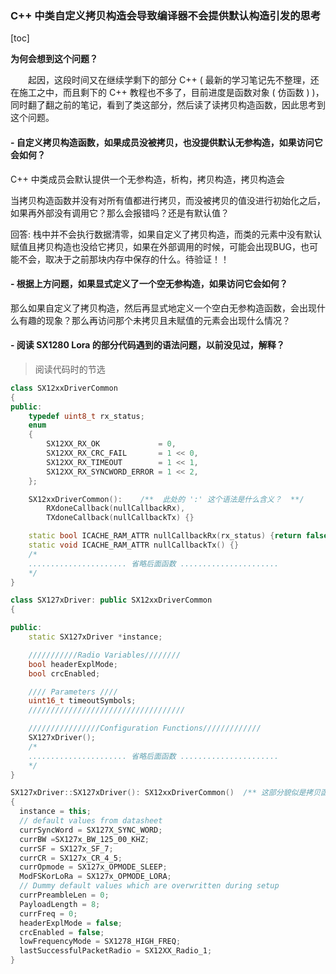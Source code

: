### C++ 中类自定义拷贝构造会导致编译器不会提供默认构造引发的思考

[toc]

**为何会想到这个问题？**

&emsp;&emsp;起因，这段时间又在继续学剩下的部分 C++ ( 最新的学习笔记先不整理，还在施工之中，而且剩下的 C++ 教程也不多了，目前进度是函数对象 ( 仿函数 )  )，同时翻了翻之前的笔记，看到了类这部分，然后读了读拷贝构造函数，因此思考到这个问题。

#### - 自定义拷贝构造函数，如果成员没被拷贝，也没提供默认无参构造，如果访问它会如何？

C++ 中类成员会默认提供一个无参构造，析构，拷贝构造，拷贝构造会

当拷贝构造函数并没有对所有值都进行拷贝，而没被拷贝的值没进行初始化之后，如果再外部没有调用它？那么会报错吗？还是有默认值？



回答: 栈中并不会执行数据清零，如果自定义了拷贝构造，而类的元素中没有默认赋值且拷贝构造也没给它拷贝，如果在外部调用的时候，可能会出现BUG，也可能不会，取决于之前那块内存中保存的什么。待验证！！



#### - 根据上方问题，如果显式定义了一个空无参构造，如果访问它会如何？

那么如果自定义了拷贝构造，然后再显式地定义一个空白无参构造函数，会出现什么有趣的现象？那么再访问那个未拷贝且未赋值的元素会出现什么情况？





#### - 阅读 SX1280 Lora 的部分代码遇到的语法问题，以前没见过，解释？

> 阅读代码时的节选

```c++
class SX12xxDriverCommon
{
public:
    typedef uint8_t rx_status;
    enum
    {
        SX12XX_RX_OK             = 0,
        SX12XX_RX_CRC_FAIL       = 1 << 0,
        SX12XX_RX_TIMEOUT        = 1 << 1,
        SX12XX_RX_SYNCWORD_ERROR = 1 << 2,
    };

    SX12xxDriverCommon():    /**  此处的 ':' 这个语法是什么含义？  **/
        RXdoneCallback(nullCallbackRx),
        TXdoneCallback(nullCallbackTx) {}

    static bool ICACHE_RAM_ATTR nullCallbackRx(rx_status) {return false;}
    static void ICACHE_RAM_ATTR nullCallbackTx() {}
	/*
	...................... 省略后面函数 ......................
    */
}
```

```c++
class SX127xDriver: public SX12xxDriverCommon
{

public:
    static SX127xDriver *instance;

    ///////////Radio Variables////////
    bool headerExplMode;
    bool crcEnabled;

    //// Parameters ////
    uint16_t timeoutSymbols;
    ///////////////////////////////////

    ////////////////Configuration Functions/////////////
    SX127xDriver();
    /*
	...................... 省略后面函数 ......................
    */
}

SX127xDriver::SX127xDriver(): SX12xxDriverCommon()  /** 这部分貌似是拷贝函数的继承，那么它的机制是什么呢？从父类的拷贝函数中继承给它？ **/
{
  instance = this;
  // default values from datasheet
  currSyncWord = SX127X_SYNC_WORD;
  currBW =SX127x_BW_125_00_KHZ;
  currSF = SX127x_SF_7;
  currCR = SX127x_CR_4_5;
  currOpmode = SX127x_OPMODE_SLEEP;
  ModFSKorLoRa = SX127x_OPMODE_LORA;
  // Dummy default values which are overwritten during setup
  currPreambleLen = 0;
  PayloadLength = 8;
  currFreq = 0;
  headerExplMode = false;
  crcEnabled = false;
  lowFrequencyMode = SX1278_HIGH_FREQ;
  lastSuccessfulPacketRadio = SX12XX_Radio_1;
}
```



































